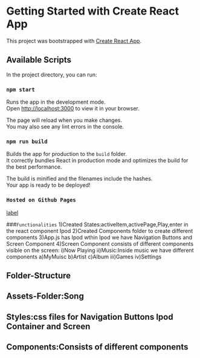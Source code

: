 # Getting Started with Create React App

This project was bootstrapped with [Create React App](https://github.com/facebook/create-react-app).

## Available Scripts

In the project directory, you can run:

### `npm start`

Runs the app in the development mode.\
Open [http://localhost:3000](http://localhost:3000) to view it in your browser.

The page will reload when you make changes.\
You may also see any lint errors in the console.

### `npm run build`

Builds the app for production to the `build` folder.\
It correctly bundles React in production mode and optimizes the build for the best performance.

The build is minified and the filenames include the hashes.\
Your app is ready to be deployed!

### `Hosted on Github Pages`

[label](https://aditya711-code.github.io/iPod/)

###`Functionalities`
1)Created States:activeItem,activePage,Play,enter in the react component Ipod
2)Created Components folder to create different components
3)App.js has Ipod wthin Ipod we have Navigation Buttons and Screen Component
4)Screen Component consists of different components visible on the screen:
i)Now Playing
ii)Music:Inside music we have different components
a)MyMuisc
b)Artist
c)Album
iii)Games
iv)Settings

## Folder-Structure

## Assets-Folder:Song

## Styles:css files for Navigation Buttons Ipod Container and Screen

## Components:Consists of different components
